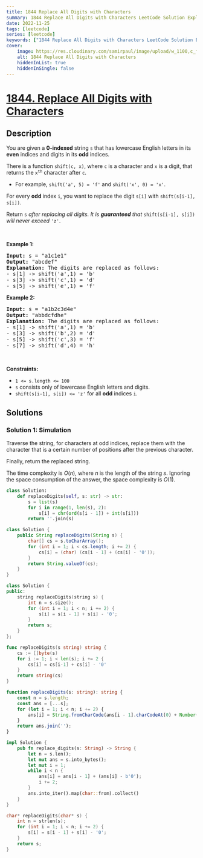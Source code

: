 ```yaml
---
title: 1844 Replace All Digits with Characters
summary: 1844 Replace All Digits with Characters LeetCode Solution Explained
date: 2022-11-25
tags: [leetcode]
series: [leetcode]
keywords: ["1844 Replace All Digits with Characters LeetCode Solution Explained in all languages", "1844 Replace All Digits with Characters", "LeetCode", "leetcode solution in Python3 C++ Java Go PHP Ruby Swift TypeScript Rust C# JavaScript C", "GeeksforGeeks", "InterviewBit", "Coding Ninjas", "HackerRank", "HackerEarth", "CodeChef", "TopCoder", "AlgoExpert", "freeCodeCamp", "Codeforces", "GitHub", "AtCoder", "Samir Paul"]
cover:
    image: https://res.cloudinary.com/samirpaul/image/upload/w_1100,c_fit,co_rgb:FFFFFF,l_text:Arial_75_bold:1844 Replace All Digits with Characters - Solution Explained/problem-solving.webp
    alt: 1844 Replace All Digits with Characters
    hiddenInList: true
    hiddenInSingle: false
---
```



# [1844. Replace All Digits with Characters](https://leetcode.com/problems/replace-all-digits-with-characters)


## Description

<p>You are given a <strong>0-indexed</strong> string <code>s</code> that has lowercase English letters in its <strong>even</strong> indices and digits in its <strong>odd</strong> indices.</p>

<p>There is a function <code>shift(c, x)</code>, where <code>c</code> is a character and <code>x</code> is a digit, that returns the <code>x<sup>th</sup></code> character after <code>c</code>.</p>

<ul>
	<li>For example, <code>shift(&#39;a&#39;, 5) = &#39;f&#39;</code> and <code>shift(&#39;x&#39;, 0) = &#39;x&#39;</code>.</li>
</ul>

<p>For every <strong>odd</strong>&nbsp;index <code>i</code>, you want to replace the digit <code>s[i]</code> with <code>shift(s[i-1], s[i])</code>.</p>

<p>Return <code>s</code><em> after replacing all digits. It is <strong>guaranteed</strong> that </em><code>shift(s[i-1], s[i])</code><em> will never exceed </em><code>&#39;z&#39;</code>.</p>

<p>&nbsp;</p>
<p><strong class="example">Example 1:</strong></p>

<pre>
<strong>Input:</strong> s = &quot;a1c1e1&quot;
<strong>Output:</strong> &quot;abcdef&quot;
<strong>Explanation: </strong>The digits are replaced as follows:
- s[1] -&gt; shift(&#39;a&#39;,1) = &#39;b&#39;
- s[3] -&gt; shift(&#39;c&#39;,1) = &#39;d&#39;
- s[5] -&gt; shift(&#39;e&#39;,1) = &#39;f&#39;</pre>

<p><strong class="example">Example 2:</strong></p>

<pre>
<strong>Input:</strong> s = &quot;a1b2c3d4e&quot;
<strong>Output:</strong> &quot;abbdcfdhe&quot;
<strong>Explanation: </strong>The digits are replaced as follows:
- s[1] -&gt; shift(&#39;a&#39;,1) = &#39;b&#39;
- s[3] -&gt; shift(&#39;b&#39;,2) = &#39;d&#39;
- s[5] -&gt; shift(&#39;c&#39;,3) = &#39;f&#39;
- s[7] -&gt; shift(&#39;d&#39;,4) = &#39;h&#39;</pre>

<p>&nbsp;</p>
<p><strong>Constraints:</strong></p>

<ul>
	<li><code>1 &lt;= s.length &lt;= 100</code></li>
	<li><code>s</code> consists only of lowercase English letters and digits.</li>
	<li><code>shift(s[i-1], s[i]) &lt;= &#39;z&#39;</code> for all <strong>odd</strong> indices <code>i</code>.</li>
</ul>

## Solutions

### Solution 1: Simulation

Traverse the string, for characters at odd indices, replace them with the character that is a certain number of positions after the previous character.

Finally, return the replaced string.

The time complexity is $O(n)$, where $n$ is the length of the string $s$. Ignoring the space consumption of the answer, the space complexity is $O(1)$.

<!-- tabs:start -->

```python
class Solution:
    def replaceDigits(self, s: str) -> str:
        s = list(s)
        for i in range(1, len(s), 2):
            s[i] = chr(ord(s[i - 1]) + int(s[i]))
        return ''.join(s)
```

```java
class Solution {
    public String replaceDigits(String s) {
        char[] cs = s.toCharArray();
        for (int i = 1; i < cs.length; i += 2) {
            cs[i] = (char) (cs[i - 1] + (cs[i] - '0'));
        }
        return String.valueOf(cs);
    }
}
```

```cpp
class Solution {
public:
    string replaceDigits(string s) {
        int n = s.size();
        for (int i = 1; i < n; i += 2) {
            s[i] = s[i - 1] + s[i] - '0';
        }
        return s;
    }
};
```

```go
func replaceDigits(s string) string {
	cs := []byte(s)
	for i := 1; i < len(s); i += 2 {
		cs[i] = cs[i-1] + cs[i] - '0'
	}
	return string(cs)
}
```

```ts
function replaceDigits(s: string): string {
    const n = s.length;
    const ans = [...s];
    for (let i = 1; i < n; i += 2) {
        ans[i] = String.fromCharCode(ans[i - 1].charCodeAt(0) + Number(ans[i]));
    }
    return ans.join('');
}
```

```rust
impl Solution {
    pub fn replace_digits(s: String) -> String {
        let n = s.len();
        let mut ans = s.into_bytes();
        let mut i = 1;
        while i < n {
            ans[i] = ans[i - 1] + (ans[i] - b'0');
            i += 2;
        }
        ans.into_iter().map(char::from).collect()
    }
}
```

```c
char* replaceDigits(char* s) {
    int n = strlen(s);
    for (int i = 1; i < n; i += 2) {
        s[i] = s[i - 1] + s[i] - '0';
    }
    return s;
}
```

<!-- tabs:end -->

<!-- end -->
